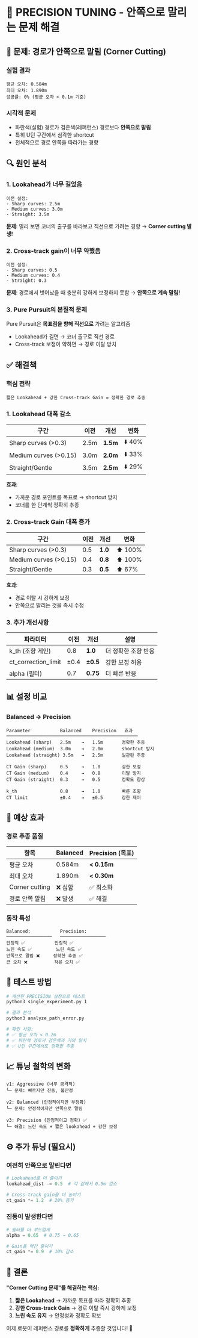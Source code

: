 # 🎯 PRECISION TUNING - 안쪽으로 말리는 문제 해결

## 🚨 문제: 경로가 안쪽으로 말림 (Corner Cutting)

### 실험 결과
```
평균 오차: 0.584m
최대 오차: 1.890m
성공률: 0% (평균 오차 < 0.1m 기준)
```

### 시각적 문제
- 파란색(실험) 경로가 검은색(레퍼런스) 경로보다 **안쪽으로 말림**
- 특히 U턴 구간에서 심각한 shortcut
- 전체적으로 경로 안쪽을 따라가는 경향

## 🔍 원인 분석

### 1. Lookahead가 너무 길었음
```
이전 설정:
- Sharp curves: 2.5m
- Medium curves: 3.0m  
- Straight: 3.5m
```

**문제**: 멀리 보면 코너의 출구를 바라보고 직선으로 가려는 경향
→ **Corner cutting 발생!**

### 2. Cross-track gain이 너무 약했음
```
이전 설정:
- Sharp curves: 0.5
- Medium curves: 0.4
- Straight: 0.3
```

**문제**: 경로에서 벗어났을 때 충분히 강하게 보정하지 못함
→ **안쪽으로 계속 말림!**

### 3. Pure Pursuit의 본질적 문제
Pure Pursuit은 **목표점을 향해 직선으로** 가려는 알고리즘
- Lookahead가 길면 → 코너 출구로 직선 경로
- Cross-track 보정이 약하면 → 경로 이탈 방치

## ✅ 해결책

### 핵심 전략
```
짧은 Lookahead + 강한 Cross-track Gain = 정확한 경로 추종
```

### 1. Lookahead 대폭 감소

| 구간 | 이전 | 개선 | 변화 |
|------|------|------|------|
| Sharp curves (>0.3) | 2.5m | **1.5m** | ⬇️ 40% |
| Medium curves (>0.15) | 3.0m | **2.0m** | ⬇️ 33% |
| Straight/Gentle | 3.5m | **2.5m** | ⬇️ 29% |

**효과**: 
- 가까운 경로 포인트를 목표로 → shortcut 방지
- 코너를 한 단계씩 정확히 추종

### 2. Cross-track Gain 대폭 증가

| 구간 | 이전 | 개선 | 변화 |
|------|------|------|------|
| Sharp curves (>0.3) | 0.5 | **1.0** | ⬆️ 100% |
| Medium curves (>0.15) | 0.4 | **0.8** | ⬆️ 100% |
| Straight/Gentle | 0.3 | **0.5** | ⬆️ 67% |

**효과**:
- 경로 이탈 시 강하게 보정
- 안쪽으로 말리는 것을 즉시 수정

### 3. 추가 개선사항

| 파라미터 | 이전 | 개선 | 설명 |
|----------|------|------|------|
| k_th (조향 게인) | 0.8 | **1.0** | 더 정확한 조향 반응 |
| ct_correction_limit | ±0.4 | **±0.5** | 강한 보정 허용 |
| alpha (필터) | 0.7 | **0.75** | 더 빠른 반응 |

## 📊 설정 비교

### Balanced → Precision

```
Parameter           Balanced    Precision   효과
─────────────────────────────────────────────────
Lookahead (sharp)   2.5m    →   1.5m       정확한 추종
Lookahead (medium)  3.0m    →   2.0m       shortcut 방지
Lookahead (straight) 3.5m   →   2.5m       일관된 추종

CT Gain (sharp)     0.5     →   1.0        강한 보정
CT Gain (medium)    0.4     →   0.8        이탈 방지
CT Gain (straight)  0.3     →   0.5        정확도 향상

k_th                0.8     →   1.0        빠른 조향
CT limit            ±0.4    →   ±0.5       강한 제어
```

## 🎯 예상 효과

### 경로 추종 품질

| 항목 | Balanced | Precision (목표) |
|------|----------|------------------|
| 평균 오차 | 0.584m | **< 0.15m** |
| 최대 오차 | 1.890m | **< 0.30m** |
| Corner cutting | ❌ 심함 | ✅ 최소화 |
| 경로 안쪽 말림 | ❌ 발생 | ✅ 해결 |

### 동작 특성

```
Balanced:           Precision:
─────────────────   ─────────────────
안정적 ✅           안정적 ✅
느린 속도 ✅         느린 속도 ✅
안쪽으로 말림 ❌     정확한 추종 ✅
큰 오차 ❌          작은 오차 ✅
```

## 🚀 테스트 방법

```bash
# 개선된 PRECISION 설정으로 테스트
python3 single_experiment.py 1

# 결과 분석
python3 analyze_path_error.py

# 확인 사항:
# ✅ 평균 오차 < 0.2m
# ✅ 파란색 경로가 검은색과 거의 일치
# ✅ U턴 구간에서도 정확한 추종
```

## 📈 튜닝 철학의 변화

```
v1: Aggressive (너무 공격적)
└─ 문제: 빠르지만 진동, 불안정

v2: Balanced (안정적이지만 부정확)
└─ 문제: 안정적이지만 안쪽으로 말림

v3: Precision (안정적이고 정확) ✅
└─ 해결: 느린 속도 + 짧은 lookahead + 강한 보정
```

## ⚙️ 추가 튜닝 (필요시)

### 여전히 안쪽으로 말린다면

```python
# Lookahead를 더 줄이기
lookahead_dist -= 0.5  # 각 값에서 0.5m 감소

# Cross-track gain을 더 높이기
ct_gain *= 1.2  # 20% 증가
```

### 진동이 발생한다면

```python
# 필터를 더 부드럽게
alpha = 0.65  # 0.75 → 0.65

# Gain을 약간 줄이기
ct_gain *= 0.9  # 10% 감소
```

## 🎯 결론

**"Corner Cutting 문제"를 해결하는 핵심:**

1. **짧은 Lookahead** → 가까운 목표를 따라 정확히 추종
2. **강한 Cross-track Gain** → 경로 이탈 즉시 강하게 보정
3. **느린 속도 유지** → 안정성과 정확도 확보

이제 로봇이 레퍼런스 경로를 **정확하게** 추종할 것입니다! 🎯
